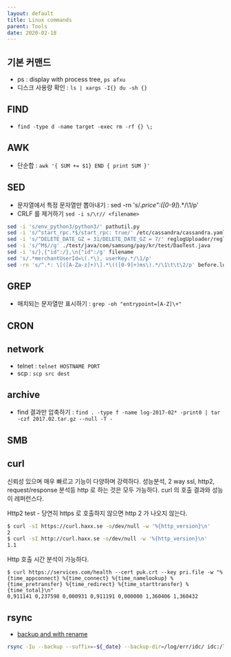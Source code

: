 ```yaml
---
layout: default
title: Linux commands
parent: Tools
date: 2020-02-18
---
```


## 기본 커맨드

- ps : display with process tree, ```ps afxu```
- 디스크 사용량 확인 : ```ls | xargs -I{} du -sh {}```

## FIND

- ```find -type d -name target -exec rm -rf {} \;```

## AWK

- 단순합 : ```awk '{ SUM += $1} END { print SUM }'```

## SED

- 문자열에서 특정 문자열만 뽑아내기 : sed -rn 's/.*price":([0-9]*).*/\1/p'
- CRLF 를 제거하기 `sed -i s/\r// <filename>`

```bash
sed -i 's/env_python3/python3/' pathutil.py
sed -i 's/^start_rpc.*$/start_rpc: true/' /etc/cassandra/cassandra.yaml
sed -i 's/^DELETE_DATE_GZ = 31/DELETE_DATE_GZ = 7/' reglogUploader/reglogUploader.py
sed -i 's/^M$//g' ./test/java/com/samsung/pay/kr/test/DaoTest.java
sed -i 's/},{"id":/},\n{"id":/g' filename
sed 's/.*merchantUserId=\(.*\), userKey.*/\1/p'
sed -rn 's/^.*: \[([A-Za-z]+)\].*\(([0-9]+)ms\).*/\1\t\t\2/p' before.log
```

## GREP

- 매치되는 문자열만 표시하기 : ```grep -oh "entrypoint=[A-Z]\+"```

## CRON

## network

- telnet : ```telnet HOSTNAME PORT```
- scp : ```scp src dest```

## archive

- find 결과만 압축하기 : ```find . -type f -name log-2017-02* -print0 | tar -czf 2017.02.tar.gz --null -T -```

## SMB

## curl

신뢰성 있으며 매우 빠르고 기능이 다양하며 강력하다. 성능분석, 2 way ssl, http2, request/response 분석등 http 로 하는 것은 모두 가능하다. curl 의 호출 결과와 성능이 레퍼런스다.

Http2 test - 당연히 https 로 호출하지 않으면 http 2 가 나오지 않는다.

```bash
$ curl -sI https://curl.haxx.se -o/dev/null -w '%{http_version}\n'
2
$ curl -sI http://curl.haxx.se -o/dev/null -w '%{http_version}\n'
1.1
```

Http 호출 시간 분석이 가능하다.

    $ curl https://services.com/health --cert puk.crt --key pri.file -w "%{time_appconnect} %{time_connect} %{time_namelookup} %{time_pretransfer} %{time_redirect} %{time_starttransfer} %{time_total}\n"
    0,911141 0,237598 0,000931 0,911191 0,000000 1,360406 1,360432

## rsync

- [backup and with rename](https://unix.stackexchange.com/a/527037)

```bash
rsync -Iu --backup --suffix=-${_date} --backup-dir=/log/err/idc/ idc:/log/service/statistic/err.log /log/pmt-prd/statistic/idc
```
